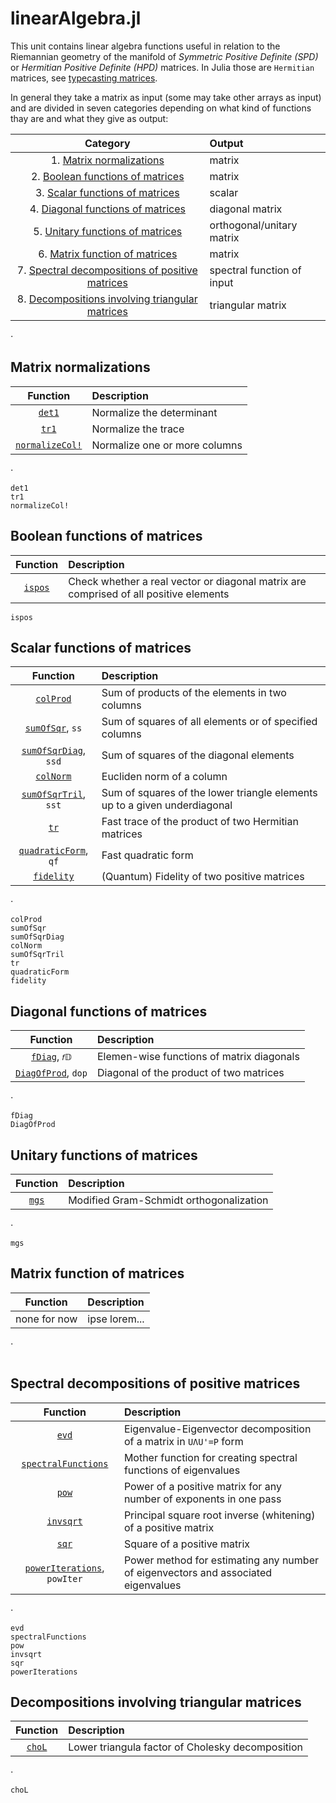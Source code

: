 # linearAlgebra.jl

 This unit contains linear algebra functions useful in relation to the Riemannian
 geometry of the manifold of *Symmetric Positive Definite (SPD)* or
 *Hermitian Positive Definite (HPD)* matrices. In Julia those are `Hermitian` matrices, see [typecasting matrices](@ref).

In general they take a matrix as input (some may take other arrays as input) and are divided in seven categories depending on what kind of functions thay are and what they give as output:

| Category  | Output |
|:----------:|:----------- |
| 1. [Matrix normalizations](@ref) | matrix |
| 2. [Boolean functions of matrices](@ref) | matrix |
| 3. [Scalar functions of matrices](@ref) | scalar |
| 4. [Diagonal functions of matrices](@ref) | diagonal matrix |
| 5. [Unitary functions of matrices](@ref) | orthogonal/unitary matrix |
| 6. [Matrix function of matrices](@ref) | matrix |
| 7. [Spectral decompositions of positive matrices](@ref) | spectral function of input|
| 8. [Decompositions involving triangular matrices](@ref) | triangular matrix |

⋅

## Matrix normalizations

| Function   | Description |
|:----------:|:----------- |
| [`det1`](@ref) | Normalize the determinant|
| [`tr1`](@ref) | Normalize the trace|
| [`normalizeCol!`](@ref) | Normalize one or more columns|

⋅

```@docs
det1
tr1
normalizeCol!
```

## Boolean functions of matrices

| Function   | Description |
|:----------:|:----------- |
| [`ispos`](@ref) | Check whether a real vector or diagonal matrix are comprised of all positive elements|

```@docs
ispos
```

## Scalar functions of matrices

| Function   | Description |
|:----------:|:----------- |
| [`colProd`](@ref) | Sum of products of the elements in two columns |
| [`sumOfSqr`](@ref), `ss` | Sum of squares of all elements or of specified columns |
| [`sumOfSqrDiag`](@ref), `ssd` | Sum of squares of the diagonal elements |
| [`colNorm`](@ref) | Eucliden norm of a column |
| [`sumOfSqrTril`](@ref), `sst` | Sum of squares of the lower triangle elements up to a given underdiagonal |
| [`tr`](@ref) | Fast trace of the product of two Hermitian matrices |
| [`quadraticForm`](@ref), `qf` | Fast quadratic form |
| [`fidelity`](@ref) | (Quantum) Fidelity of two positive matrices |

⋅

```@docs
colProd
sumOfSqr
sumOfSqrDiag
colNorm
sumOfSqrTril
tr
quadraticForm
fidelity
```

## Diagonal functions of matrices

| Function   | Description |
|:----------:|:----------- |
| [`fDiag`](@ref), `𝑓𝔻` | Elemen-wise functions of matrix diagonals|
| [`DiagOfProd`](@ref), `dop` | Diagonal of the product of two matrices|

⋅

```@docs
fDiag
DiagOfProd
```

## Unitary functions of matrices

| Function   | Description |
|:----------:|:----------- |
| [`mgs`](@ref) | Modified Gram-Schmidt orthogonalization|

⋅

```@docs
mgs
```

## Matrix function of matrices

| Function   | Description |
|:----------:|:----------- |
| none for now | ipse lorem...|

⋅

```@docs
```

## Spectral decompositions of positive matrices

| Function   | Description |
|:----------:|:----------- |
| [`evd`](@ref) | Eigenvalue-Eigenvector decomposition of a matrix in ``UΛU'=P`` form|
| [`spectralFunctions`](@ref) | Mother function for creating spectral functions of eigenvalues|
| [`pow`](@ref)| Power of a positive matrix for any number of exponents in one pass|
| [`invsqrt`](@ref)| Principal square root inverse (whitening) of a positive matrix|
| [`sqr`](@ref)| Square of a positive matrix|
| [`powerIterations`](@ref), `powIter` | Power method for estimating any number of eigenvectors and associated eigenvalues|

⋅

```@docs
evd
spectralFunctions
pow
invsqrt
sqr
powerIterations
```

## Decompositions involving triangular matrices

| Function   | Description |
|:----------:|:----------- |
| [`choL`](@ref) | Lower triangula factor of Cholesky decomposition|

⋅

```@docs
choL
```
